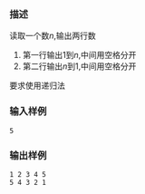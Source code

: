 ### 描述

读取一个数$n$,输出两行数


1. 第一行输出$1$到$n$,中间用空格分开
2. 第二行输出$n$到$1$,中间用空格分开


要求使用递归法

### 输入样例

```
5
```

### 输出样例

```
1 2 3 4 5
5 4 3 2 1
```